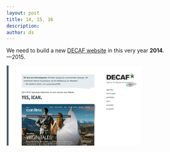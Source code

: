 ```yaml
---
layout: post
title: 14, 15, 16
description:
author: ds
---
```


We need to build a new [DECAF website](http://decaf.de) in this very year __2014__.  
—2015.

<img style="width: 70%; height: auto;" src="/content/images/2015/10/decaf-2008.png" alt="DECAF 2008">
